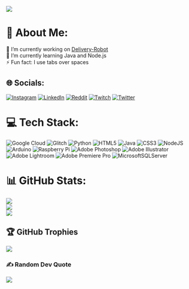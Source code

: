 [![](https://visitcount.itsvg.in/api?id=Eren-AVSAR&icon=7&color=0)](https://visitcount.itsvg.in)

# 💫 About Me:
🔭 I’m currently working on [Delivery-Robot](https://github.com/Eren-AVSAR/Delivery-Robot)<br>🌱 I’m currently learning Java and Node.js<br>⚡ Fun fact: I use tabs over spaces


## 🌐 Socials:
[![Instagram](https://img.shields.io/badge/Instagram-%23E4405F.svg?logo=Instagram&logoColor=white)](https://instagram.com/3ren.avsar) [![LinkedIn](https://img.shields.io/badge/LinkedIn-%230077B5.svg?logo=linkedin&logoColor=white)](https://www.linkedin.com/in/eren-avsar-134923233) [![Reddit](https://img.shields.io/badge/Reddit-%23FF4500.svg?logo=Reddit&logoColor=white)](https://reddit.com/user/33rreenn) [![Twitch](https://img.shields.io/badge/Twitch-%239146FF.svg?logo=Twitch&logoColor=white)](https://twitch.tv/33rreenn) [![Twitter](https://img.shields.io/badge/Twitter-%231DA1F2.svg?logo=Twitter&logoColor=white)](https://twitter.com/33rreenn) 

# 💻 Tech Stack:
![Google Cloud](https://img.shields.io/badge/Google%20Cloud-%234285F4.svg?style=for-the-badge&logo=google-cloud&logoColor=white) ![Glitch](https://img.shields.io/badge/glitch-%233333FF.svg?style=for-the-badge&logo=glitch&logoColor=white) ![Python](https://img.shields.io/badge/python-3670A0?style=for-the-badge&logo=python&logoColor=ffdd54) ![HTML5](https://img.shields.io/badge/html5-%23E34F26.svg?style=for-the-badge&logo=html5&logoColor=white) ![Java](https://img.shields.io/badge/java-%23ED8B00.svg?style=for-the-badge&logo=java&logoColor=white) ![CSS3](https://img.shields.io/badge/css3-%231572B6.svg?style=for-the-badge&logo=css3&logoColor=white) ![NodeJS](https://img.shields.io/badge/node.js-6DA55F?style=for-the-badge&logo=node.js&logoColor=white) ![Arduino](https://img.shields.io/badge/-Arduino-00979D?style=for-the-badge&logo=Arduino&logoColor=white) ![Raspberry Pi](https://img.shields.io/badge/-RaspberryPi-C51A4A?style=for-the-badge&logo=Raspberry-Pi) ![Adobe Photoshop](https://img.shields.io/badge/adobephotoshop-%2331A8FF.svg?style=for-the-badge&logo=adobephotoshop&logoColor=white) ![Adobe Illustrator](https://img.shields.io/badge/adobeillustrator-%23FF9A00.svg?style=for-the-badge&logo=adobeillustrator&logoColor=white) ![Adobe Lightroom](https://img.shields.io/badge/Adobe%20Lightroom-31A8FF.svg?style=for-the-badge&logo=Adobe%20Lightroom&logoColor=white) ![Adobe Premiere Pro](https://img.shields.io/badge/Adobe%20Premiere%20Pro-9999FF.svg?style=for-the-badge&logo=Adobe%20Premiere%20Pro&logoColor=white) ![MicrosoftSQLServer](https://img.shields.io/badge/Microsoft%20SQL%20Sever-CC2927?style=for-the-badge&logo=microsoft%20sql%20server&logoColor=white)
# 📊 GitHub Stats:
![](https://github-readme-stats.vercel.app/api?username=Eren-AVSAR&theme=blueberry&hide_border=true&include_all_commits=false&count_private=false)<br/>
![](https://github-readme-streak-stats.herokuapp.com/?user=Eren-AVSAR&theme=blueberry&hide_border=true)<br/>
![](https://github-readme-stats.vercel.app/api/top-langs/?username=Eren-AVSAR&theme=blueberry&hide_border=true&include_all_commits=false&count_private=false&layout=compact)

## 🏆 GitHub Trophies
![](https://github-profile-trophy.vercel.app/?username=Eren-AVSAR&theme=radical&no-frame=false&no-bg=true&margin-w=4)

### ✍️ Random Dev Quote
![](https://quotes-github-readme.vercel.app/api?type=vetical&theme=tokyonight)



